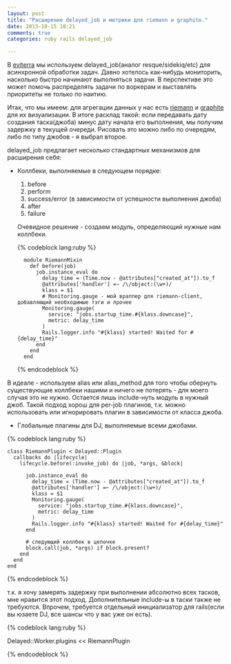 ```yaml
---
layout: post
title: "Расширение delayed_job и метрики для riemann и graphite."
date: 2013-10-15 18:21
comments: true
categories: ruby rails delayed_job

---
```


В [eviterra](https://eviterra.com) мы используем delayed_job(аналог resque/sidekiq/etc) для асинхронной обработки задач. Давно хотелось как-нибудь мониторить, насколько быстро начинают выполняться задачи. В перспективе это может помочь распределять задачи по воркерам и выставлять приоритеты не только по наитию.

<!--more-->

Итак, что мы имеем: для агрегации данных у нас есть [riemann](http://riemann.io/) и [graphite](http://graphite.wikidot.com/) для их визуализации. В итоге расклад такой: если передавать дату создания таска(джоба) минус дату начала его выполнения, мы получим задержку в текущей очереди. Рисовать это можно либо по очередям, либо по типу джобов - я выбрал второе.

delayed_job предлагает несколько стандартных механизмов для расширения себя:

* Коллбеки, выполняемые в следующем порядке:

    1. before
    2. perform
    3. success/error (в зависимости от успешности выполнения джоба)
    4. after
    5. failure
  
    Очевидное решение - создаем модуль, определяющий нужные нам коллбеки.

  
    {% codeblock lang:ruby %}

        module RiemannMixin
          def before(job)
            job.instance_eval do
              delay_time = (Time.now - @attributes["created_at"]).to_f
              @attributes['handler'] =~ /\/object:(\w+)/
              klass = $1
              # Monitoring.gauge - мой враппер для riemann-client, добавляющий необходимые тэги и прочее
              Monitoring.gauge(
                service: "jobs.startup_time.#{klass.downcase}",
                metric: delay_time
              )
              Rails.logger.info "#{klass} started! Waited for #{delay_time}"
            end
          end
        end
    {% endcodeblock %}

В идеале - используем alias или alias_method для того чтобы обернуть существующие коллбеки нашими и ничего не потерять - для моего случая это не нужно.
Остается лишь include-нуть модуль в нужный джоб. Такой подход хорош для per-job плагинов, т.к. можно использовать или игнорировать плагин в зависимости от класса джоба.

* Глобальные плагины для DJ, выполняемые всеми джобами.

{% codeblock lang:ruby %}

    class RiemannPlugin < Delayed::Plugin
      callbacks do |lifecycle|
        lifecycle.before(:invoke_job) do |job, *args, &block|

          job.instance_eval do
            delay_time = (Time.now - @attributes["created_at"]).to_f
            @attributes['handler'] =~ /\/object:(\w+)/
            klass = $1
            Monitoring.gauge(
              service: "jobs.startup_time.#{klass.downcase}",
              metric: delay_time
            )
            Rails.logger.info "#{klass} started! Waited for #{delay_time}"
          end

          # следующий коллбек в цепочке
          block.call(job, *args) if block.present?
        end
      end
    end


{% endcodeblock %}

т.к. я хочу замерять задержку при выполнении абсолютно всех тасков, мне нравится этот подход. Дополнительные include-ы в таски также не требуются. Впрочем, требуется отдельный инициализатор для rails(если вы юзаете DJ, все шансы что у вас уже он есть).

{% codeblock lang:ruby %}

Delayed::Worker.plugins << RiemannPlugin

{% endcodeblock %}


